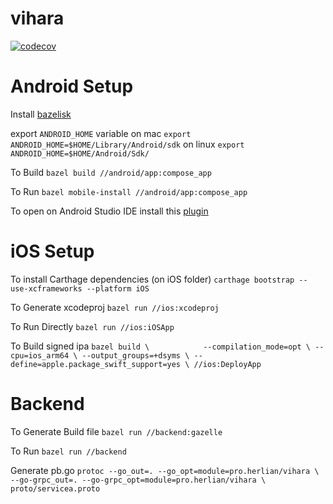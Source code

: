 # vihara
[![codecov](https://codecov.io/gh/herlianzhang/vihara/graph/badge.svg?token=DM5R8PWQQV)](https://codecov.io/gh/herlianzhang/vihara)

# Android Setup

Install [bazelisk](https://github.com/bazelbuild/bazelisk)

export `ANDROID_HOME` variable
on mac `export ANDROID_HOME=$HOME/Library/Android/sdk`
on linux `export ANDROID_HOME=$HOME/Android/Sdk/`

To Build
`bazel build //android/app:compose_app`

To Run
`bazel mobile-install //android/app:compose_app`

To open on Android Studio IDE
install this [plugin](https://plugins.jetbrains.com/plugin/9185-bazel-for-android-studio)

# iOS Setup
To install Carthage dependencies (on iOS folder)
`carthage bootstrap --use-xcframeworks --platform iOS`

To Generate xcodeproj
`bazel run //ios:xcodeproj`

To Run Directly
`bazel run //ios:iOSApp`

To Build signed ipa
`bazel build \           
  --compilation_mode=opt \
  --cpu=ios_arm64 \
  --output_groups=+dsyms \
  --define=apple.package_swift_support=yes \
  //ios:DeployApp`

# Backend

To Generate Build file
`bazel run //backend:gazelle`

To Run
`bazel run //backend`

Generate pb.go
`protoc --go_out=. --go_opt=module=pro.herlian/vihara \
    --go-grpc_out=. --go-grpc_opt=module=pro.herlian/vihara \
    proto/servicea.proto`